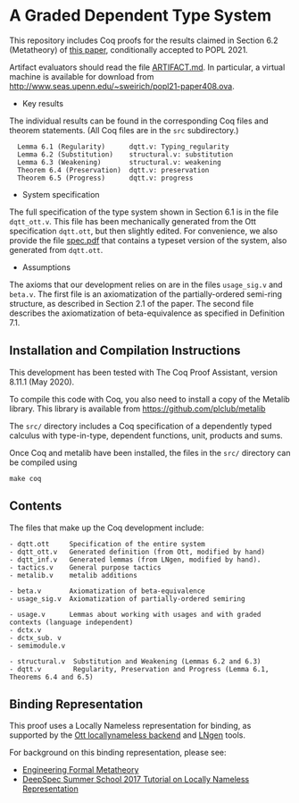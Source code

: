 A Graded Dependent Type System
==============================

This repository includes Coq proofs for the results claimed in Section 6.2
(Metatheory) of [this
paper](https://github.com/sweirich/graded-haskell/blob/main/submitted-version.pdf),
conditionally accepted to POPL 2021. 

Artifact evaluators should read the file [ARTIFACT.md](https://github.com/sweirich/graded-haskell/blob/main/ARTIFACT.md).
In particular, a virtual machine is available for download from 
http://www.seas.upenn.edu/~sweirich/popl21-paper408.ova.

* Key results

The individual results can be found in the corresponding Coq files and theorem
statements. (All Coq files are in the `src` subdirectory.)

      Lemma 6.1 (Regularity)      dqtt.v: Typing_regularity
      Lemma 6.2 (Substitution)    structural.v: substitution
      Lemma 6.3 (Weakening)       structural.v: weakening
      Theorem 6.4 (Preservation)  dqtt.v: preservation
      Theorem 6.5 (Progress)      dqtt.v: progress

* System specification

The full specification of the type system shown in Section 6.1 is in the file
`dqtt_ott.v`. This file has been mechanically generated from the Ott
specification `dqtt.ott`, but then slightly edited. For convenience, we also
provide the file
[spec.pdf](https://github.com/sweirich/graded-haskell/blob/main/spec.pdf) that
contains a typeset version of the system, also generated from `dqtt.ott`.

* Assumptions 

The axioms that our development relies on are in the files `usage_sig.v`
and `beta.v`.  The first file is an axiomatization of the partially-ordered
semi-ring structure, as described in Section 2.1 of the paper. The second file
describes the axiomatization of beta-equivalence as specified in Definition
7.1.

Installation and Compilation Instructions
------------------------------------------

This development has been tested with The Coq Proof Assistant, version 8.11.1
(May 2020).

To compile this code with Coq, you also need to install a copy of the Metalib
library.  This library is available from https://github.com/plclub/metalib

The `src/` directory includes a Coq specification of a dependently typed
calculus with type-in-type, dependent functions, unit, products and sums.

Once Coq and metalib have been installed, the files in the `src/` directory 
can be compiled using 

    make coq

Contents
--------

The files that make up the Coq development include:

    - dqtt.ott     Specification of the entire system
    - dqtt_ott.v   Generated definition (from Ott, modified by hand)
    - dqtt_inf.v   Generated lemmas (from LNgen, modified by hand). 
    - tactics.v    General purpose tactics
    - metalib.v    metalib additions

    - beta.v       Axiomatization of beta-equivalence
    - usage_sig.v  Axiomatization of partially-ordered semiring

    - usage.v      Lemmas about working with usages and with graded contexts (language independent)
    - dctx.v     
    - dctx_sub. v 
    - semimodule.v

    - structural.v  Substitution and Weakening (Lemmas 6.2 and 6.3)
    - dqtt.v        Regularity, Preservation and Progress (Lemma 6.1, Theorems 6.4 and 6.5)


Binding Representation
----------------------
This proof uses a Locally Nameless representation for binding, as supported by the [Ott locallynameless backend](https://fzn.fr/projects/ln_ott/) and [LNgen](https://www.cis.upenn.edu/~sweirich/papers/lngen/) tools.

For background on this binding representation, please see: 
* [Engineering Formal Metatheory](https://repository.upenn.edu/cis_papers/369/)
* [DeepSpec Summer School 2017 Tutorial on Locally Nameless Representation](https://deepspec.org/event/dsss17/lecture_weirich.html) 
